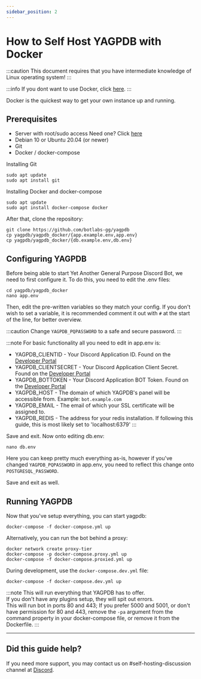 ```yaml
---
sidebar_position: 2
---
```


# How to Self Host YAGPDB with Docker

:::caution
This document requires that you have intermediate knowledge of Linux operating system!
:::

:::info
If you dont want to use Docker, click [here](selfhost/selfhostyag).
:::

Docker is the quickest way to get your own instance up and running.

## Prerequisites

- Server with root/sudo access Need one? Click [here](/resources/hostingproviders)
- Debian 10 or Ubuntu 20.04 (or newer)
- Git
- Docker / docker-compose

Installing Git
```
sudo apt update
sudo apt install git
```

Installing Docker and docker-compose
```
sudo apt update
sudo apt install docker-compose docker
```

After that, clone the repository:
```
git clone https://github.com/botlabs-gg/yagpdb
cp yagpdb/yagpdb_docker/{app.example.env,app.env}
cp yagpdb/yagpdb_docker/{db.example.env,db.env}
```

## Configuring YAGPDB

Before being able to start Yet Another General Purpose Discord Bot, we need to first configure it. To do this, you need to edit the .env files:

```
cd yagpdb/yagpdb_docker
nano app.env
```

Then, edit the pre-written variables so they match your config. If you don't wish to set a variable, it is recommended comment it out with `#` at the start of the line, for better overview.

:::caution
Change `YAGPDB_PQPASSWORD` to a safe and secure password.
:::

:::note
For basic functionality all you need to edit in app.env is:

- YAGPDB_CLIENTID - Your Discord Application ID. Found on the [Developer Portal](https://discord.com/developers)
- YAGPDB_CLIENTSECRET - Your Discord Application Client Secret. Found on the [Developer Portal](https://discord.com/developers)
- YAGPDB_BOTTOKEN - Your Discord Application BOT Token. Found on the [Developer Portal](https://discord.com/developers)
- YAGPDB_HOST - The domain of which YAGPDB's panel will be accessible from. Example: `bot.example.com`
- YAGPDB_EMAIL - The email of which your SSL certificate will be assigned to.
- YAGPDB_REDIS - The address for your redis installation. If following this guide, this is most likely set to 'localhost:6379'
:::

Save and exit. Now onto editing db.env:
```
nano db.env
```

Here you can keep pretty much everything as-is, however if you've changed `YAGPDB_PQPASSWORD` in app.env, you need to reflect this change onto `POSTGRESQL_PASSWORD`.

Save and exit as well.

## Running YAGPDB

Now that you've setup everything, you can start yagpdb:

```
docker-compose -f docker-compose.yml up
```

Alternatively, you can run the bot behind a proxy:

```
docker network create proxy-tier
docker-compose -p docker-compose.proxy.yml up
docker-compose -f docker-compose.proxied.yml up
```

During development, use the `docker-compose.dev.yml` file:

```
docker-compose -f docker-compose.dev.yml up
```

:::note
This will run everything that YAGPDB has to offer.  
If you don't have any plugins setup, they will spit out errors.  
This will run bot in ports 80 and 443; If you prefer 5000 and 5001, or don't have permission for 80 and 443,
remove the `-pa` argument from the command property in your docker-compose file, or remove it from the Dockerfile.
:::

---

## Did this guide help?
If you need more support, you may contact us on #self-hosting-discussion channel at [Discord](https://discord.gg/4udtcA5).
